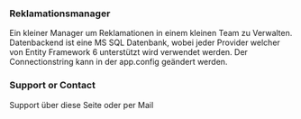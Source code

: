 ### Reklamationsmanager

Ein kleiner Manager um Reklamationen in einem kleinen Team zu Verwalten. 
Datenbackend ist eine MS SQL Datenbank, wobei jeder Provider welcher von Entity Framework 6 unterstützt wird verwendet werden.
Der Connectionstring kann in der app.config geändert werden.


### Support or Contact

Support über diese Seite oder per Mail
